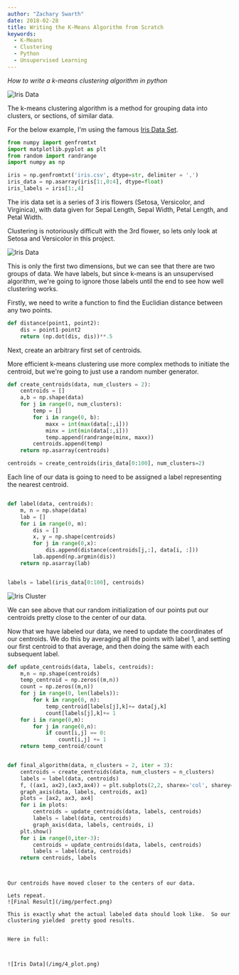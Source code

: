 ```yaml
---
author: "Zachary Swarth"
date: 2018-02-28
title: Writing the K-Means Algorithm from Scratch
keywords:
  - K-Means
  - Clustering
  - Python
  - Unsupervised Learning
---
```


*How to write a k-means clustering algorithm in python*


![Iris Data](/img/4_plot.png)


The k-means clustering algorithm is a method for grouping data into clusters, or sections, of similar data.

For the below example, I'm using the famous [Iris Data Set](https://en.wikipedia.org/wiki/Iris_flower_data_set).

```python
from numpy import genfromtxt
import matplotlib.pyplot as plt
from random import randrange
import numpy as np

iris = np.genfromtxt('iris.csv', dtype=str, delimiter = ',')
iris_data = np.asarray(iris[1:,0:4], dtype=float)
iris_labels = iris[1:,4]
```
The iris data set is a series of 3 iris flowers (Setosa, Versicolor, and Virginica), with data given for Sepal Length, Sepal Width, Petal Length, and Petal Width.

Clustering is notoriously difficult with the 3rd flower, so lets only look at Setosa and Versicolor in this project.


![Iris Data](/img/Iris.png)

This is only the first two dimensions, but we can see that there are two groups of data.  We have labels, but since k-means is an unsupervised algorithm, we're going to ignore those labels until the end to see how well clustering works.


Firstly, we need to write a function to find the Euclidian distance between any two points.

```python
def distance(point1, point2):
	dis = point1-point2
	return (np.dot(dis, dis))**.5
```

Next, create an arbitrary first set of centroids.

More efficient k-means clustering use more complex methods to initiate the centroid, but we're going to just use a random number generator.


```python
def create_centroids(data, num_clusters = 2):
	centroids = []
	a,b = np.shape(data)
	for j in range(0, num_clusters):
		temp = []
		for i in range(0, b):
			maxx = int(max(data[:,i]))
			minx = int(min(data[:,i]))
			temp.append(randrange(minx, maxx))
		centroids.append(temp)
	return np.asarray(centroids)

centroids = create_centroids(iris_data[0:100], num_clusters=2)
```

Each line of our data is going to need to be assigned a label representing the nearest centroid.

```python

def label(data, centroids):
	m, n = np.shape(data)
	lab = []
	for i in range(0, m):
		dis = []
		x, y = np.shape(centroids)
		for j in range(0,x):
			dis.append(distance(centroids[j,:], data[i, :]))
		lab.append(np.argmin(dis))
	return np.asarray(lab)


labels = label(iris_data[0:100], centroids)
```

![Iris Cluster](/img/Iris_cluster.png)

We can see above that our random initialization of our points put our centroids pretty close to the center of our data.

Now that we have labeled  our data, we need to update the coordinates of our centroids.  We do this by averaging all the points with label 1, and setting our first centroid to that average, and then doing the same with each subsequent label.


```python
def update_centroids(data, labels, centroids):
	m,n = np.shape(centroids)
	temp_centroid = np.zeros((m,n))
	count = np.zeros((m,n))
	for j in range(0, len(labels)):
	 	for k in range(0, n):
			temp_centroid[labels[j],k]+= data[j,k]
			count[labels[j],k]+= 1
	for i in range(0,m):
		for j in range(0,n):
			if count[i,j] == 0:
				count[i,j] += 1
	return temp_centroid/count


def final_algorithm(data, n_clusters = 2, iter = 3):
	centroids = create_centroids(data, num_clusters = n_clusters)	
	labels = label(data, centroids)
	f, ((ax1, ax2),(ax3,ax4)) = plt.subplots(2,2, sharex='col', sharey='row')
	graph_axis(data, labels, centroids, ax1)
	plots = [ax2, ax3, ax4]
	for i in plots:
		centroids = update_centroids(data, labels, centroids)
		labels = label(data, centroids)
		graph_axis(data, labels, centroids, i)
	plt.show()
	for i in range(0,iter-3):
		centroids = update_centroids(data, labels, centroids)
		labels = label(data, centroids)
	return centroids, labels
```


```		


Our centroids have moved closer to the centers of our data.

Lets repeat.
![Final Result](/img/perfect.png)

This is exactly what the actual labeled data should look like.  So our clustering yielded  pretty good results.


Here in full:



![Iris Data](/img/4_plot.png)


